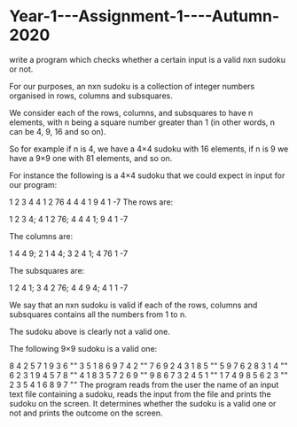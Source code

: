 # Year-1---Assignment-1----Autumn-2020
write a program which checks whether a certain input is a valid nxn sudoku or not.

For our purposes, an nxn sudoku is a collection of integer numbers organised in rows, columns and subsquares.

We consider each of the rows, columns, and subsquares to have n elements, with n being a square number greater than 1 (in other words, n can be 4, 9, 16 and so on).

So for example if n is 4, we have a 4×4 sudoku with 16 elements, if n is 9 we have a 9×9 one with 81 elements, and so on.

For instance the following is a 4×4 sudoku that we could expect in input for our program:

1 2 3 4
4 1 2 76
4 4 4 1
9 4 1 -7
The rows are:

1 2 3 4; 4 1 2 76; 4 4 4 1; 9 4 1 -7

The columns are:

1 4 4 9; 2 1 4 4; 3 2 4 1; 4 76 1 -7

The subsquares are:

1 2 4 1; 3 4 2 76; 4 4 9 4; 4 1 1 -7

We say that an nxn sudoku is valid if each of the rows, columns and subsquares contains all the numbers from 1 to n.

The sudoku above is clearly not a valid one.

The following 9×9 sudoku is a valid one:

8 4 2 5 7 1 9 3 6 "</b>"
3 5 1 8 6 9 7 4 2 "</b>"
7 6 9 2 4 3 1 8 5 "</b>"
5 9 7 6 2 8 3 1 4 "</b>"
6 2 3 1 9 4 5 7 8 "</b>"
4 1 8 3 5 7 2 6 9 "</b>"
9 8 6 7 3 2 4 5 1 "</b>"
1 7 4 9 8 5 6 2 3 "</b>"
2 3 5 4 1 6 8 9 7 "</b>"
The program reads from the user the name of an input text file containing a sudoku, reads the input from the file and prints the sudoku on the screen. It determines whether the sudoku is a valid one or not and prints the outcome on the screen.
